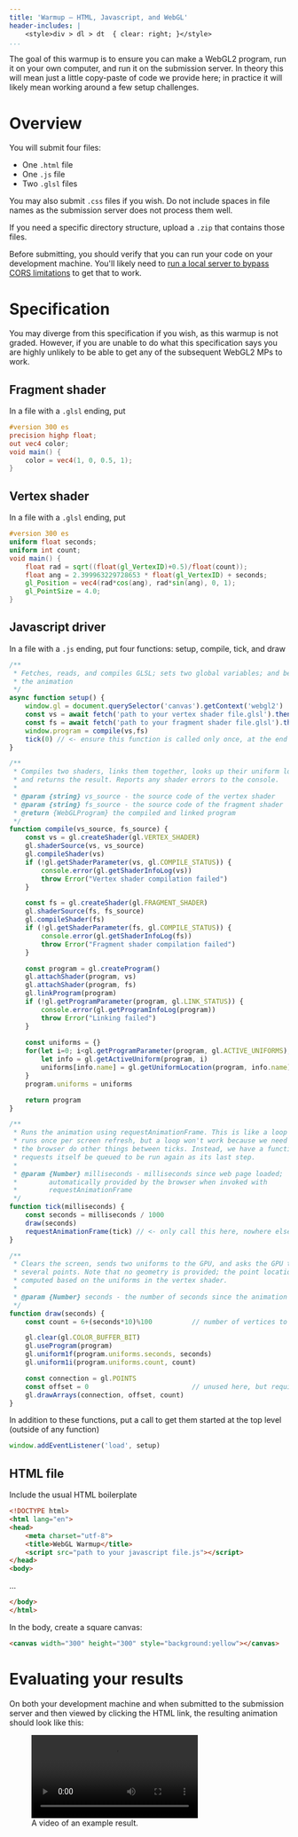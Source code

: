 ```yaml
---
title: 'Warmup – HTML, Javascript, and WebGL'
header-includes: |
    <style>div > dl > dt  { clear: right; }</style>
...
```


The goal of this warmup is to ensure you can make a WebGL2 program,
run it on your own computer,
and run it on the submission server.
In theory this will mean just a little copy-paste of code we provide here;
in practice it will likely mean working around a few setup challenges.

# Overview

You will submit four files:

- One `.html` file
- One `.js` file
- Two `.glsl` files

You may also submit `.css` files if you wish.
Do not include spaces in file names as the submission server does not process them well.

If you need a specific directory structure, upload a `.zip` that contains those files.

Before submitting, you should verify that you can run your code on your development machine.
You'll likely need to [run a local server to bypass CORS limitations](../text/cors.html) to get that to work.

# Specification

You may diverge from this specification if you wish, as this warmup is not graded.
However, if you are unable to do what this specification says you are highly unlikely to be able to get any of the subsequent WebGL2 MPs to work.

## Fragment shader

In a file with a `.glsl` ending, put

```glsl
#version 300 es
precision highp float;
out vec4 color;
void main() {
    color = vec4(1, 0, 0.5, 1);
}
```

## Vertex shader

In a file with a `.glsl` ending, put

```glsl
#version 300 es
uniform float seconds;
uniform int count;
void main() {
    float rad = sqrt((float(gl_VertexID)+0.5)/float(count));
    float ang = 2.399963229728653 * float(gl_VertexID) + seconds;
    gl_Position = vec4(rad*cos(ang), rad*sin(ang), 0, 1);
    gl_PointSize = 4.0;
}
```

## Javascript driver

In a file with a `.js` ending, put four functions: setup, compile, tick, and draw

```js
/**
 * Fetches, reads, and compiles GLSL; sets two global variables; and begins
 * the animation
 */
async function setup() {
    window.gl = document.querySelector('canvas').getContext('webgl2')
    const vs = await fetch('path to your vertex shader file.glsl').then(res => res.text())
    const fs = await fetch('path to your fragment shader file.glsl').then(res => res.text())
    window.program = compile(vs,fs)
    tick(0) // <- ensure this function is called only once, at the end of setup
}
```


```js
/**
 * Compiles two shaders, links them together, looks up their uniform locations,
 * and returns the result. Reports any shader errors to the console.
 *
 * @param {string} vs_source - the source code of the vertex shader
 * @param {string} fs_source - the source code of the fragment shader
 * @return {WebGLProgram} the compiled and linked program
 */
function compile(vs_source, fs_source) {
    const vs = gl.createShader(gl.VERTEX_SHADER)
    gl.shaderSource(vs, vs_source)
    gl.compileShader(vs)
    if (!gl.getShaderParameter(vs, gl.COMPILE_STATUS)) {
        console.error(gl.getShaderInfoLog(vs))
        throw Error("Vertex shader compilation failed")
    }

    const fs = gl.createShader(gl.FRAGMENT_SHADER)
    gl.shaderSource(fs, fs_source)
    gl.compileShader(fs)
    if (!gl.getShaderParameter(fs, gl.COMPILE_STATUS)) {
        console.error(gl.getShaderInfoLog(fs))
        throw Error("Fragment shader compilation failed")
    }

    const program = gl.createProgram()
    gl.attachShader(program, vs)
    gl.attachShader(program, fs)
    gl.linkProgram(program)
    if (!gl.getProgramParameter(program, gl.LINK_STATUS)) {
        console.error(gl.getProgramInfoLog(program))
        throw Error("Linking failed")
    }
    
    const uniforms = {}
    for(let i=0; i<gl.getProgramParameter(program, gl.ACTIVE_UNIFORMS); i+=1) {
        let info = gl.getActiveUniform(program, i)
        uniforms[info.name] = gl.getUniformLocation(program, info.name)
    }
    program.uniforms = uniforms

    return program
}
```


```js
/**
 * Runs the animation using requestAnimationFrame. This is like a loop that
 * runs once per screen refresh, but a loop won't work because we need to let
 * the browser do other things between ticks. Instead, we have a function that
 * requests itself be queued to be run again as its last step.
 * 
 * @param {Number} milliseconds - milliseconds since web page loaded; 
 *        automatically provided by the browser when invoked with
 *        requestAnimationFrame
 */
function tick(milliseconds) {
    const seconds = milliseconds / 1000
    draw(seconds)
    requestAnimationFrame(tick) // <- only call this here, nowhere else
}
```


```js
/**
 * Clears the screen, sends two uniforms to the GPU, and asks the GPU to draw
 * several points. Note that no geometry is provided; the point locations are
 * computed based on the uniforms in the vertex shader.
 *
 * @param {Number} seconds - the number of seconds since the animation began
 */
function draw(seconds) {
    const count = 6+(seconds*10)%100          // number of vertices to draw

    gl.clear(gl.COLOR_BUFFER_BIT)
    gl.useProgram(program)
    gl.uniform1f(program.uniforms.seconds, seconds)
    gl.uniform1i(program.uniforms.count, count)

    const connection = gl.POINTS
    const offset = 0                          // unused here, but required
    gl.drawArrays(connection, offset, count)
}
```

In addition to these functions, put a call to get them started at the top level (outside of any function)

```js
window.addEventListener('load', setup)
```

## HTML file

Include the usual HTML boilerplate

```html
<!DOCTYPE html>
<html lang="en">
<head>
    <meta charset="utf-8">
    <title>WebGL Warmup</title>
    <script src="path to your javascript file.js"></script>
</head>
<body>
```
...
```html
</body>
</html>
```

In the body, create a square canvas:

```html
<canvas width="300" height="300" style="background:yellow"></canvas>
```

# Evaluating your results

On both your development machine
and when submitted to the submission server and then viewed by clicking the HTML link,
the resulting animation should look like this:

<figure>
<video controls autoplay loop>
<source src="vid/warmup-webgl2.webm" type="video/webm"/>
<source src="vid/warmup-webgl2.mp4" type="video/mp4"/>
</video>
<figcaption>
A video of an example result.
</figcaption>
</figure>

